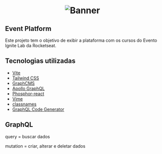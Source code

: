 <h1 align="center">
  <img alt="Banner" title="Banner" src="/src/assets/banner.png" />
</h1>

## Event Platform

Este projeto tem o objetivo de exibir a plataforma com os cursos do Evento Ignite Lab da Rocketseat.

## Tecnologias utilizadas

- [Vite](https://vitejs.dev/)
- [Tailwind CSS](https://tailwindcss.com)
- [GraphCMS](https://app.graphcms.com/)
- [Apollo GraphQL](https://www.apollographql.com/)
- [Phosphor-react](https://phosphoricons.com/)
- [Vime](https://vimejs.com/)
- [classnames](https://www.npmjs.com/package/classnames)
- [GraphQL Code Generator](https://www.graphql-code-generator.com/)

## GraphQL

query = buscar dados

mutation = criar, alterar e deletar dados
